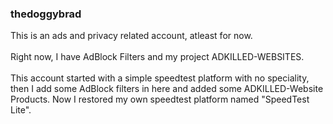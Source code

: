 ### thedoggybrad
This is an ads and privacy related account, atleast for now.
<br>
<br>
Right now, I have AdBlock Filters and my project ADKILLED-WEBSITES.
<br>
<br>
This account started with a simple speedtest platform with no speciality, then I add some AdBlock filters in here and added some ADKILLED-Website Products. Now I restored my own speedtest platform named "SpeedTest Lite".
